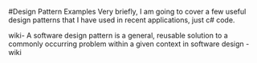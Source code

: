#Design Pattern Examples
Very briefly, I am going to cover a few useful design patterns that I have used in recent applications, just c# code.

wiki- A software design pattern is a general, reusable solution to a commonly occurring problem within a given context in software design -wiki
